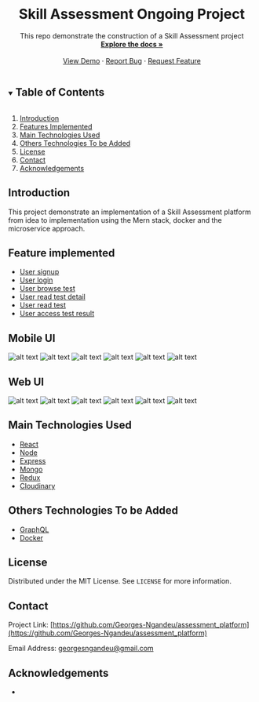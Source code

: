 <!-- PROJECT LOGO -->
<br />
<p align="center">
  <h1 align="center">Skill Assessment Ongoing Project </h1>

  <p align="center">
    This repo demonstrate the  construction of a Skill Assessment project
    <br />
    <a href="https://github.com/Georges-Ngandeu/assessment_platform"><strong>Explore the docs »</strong></a>
    <br />
    <br />
    <a href="https://www.skillassess.biitlab.org/">View Demo</a>
    ·
    <a href="#">Report Bug</a>
    ·
    <a href="#">Request Feature</a>
  </p>
</p>

<!-- TABLE OF CONTENTS -->
<details open="open">
  <summary><h2 style="display: inline-block">Table of Contents</h2></summary>
  <ol>
    <li><a href="#introduction">Introduction</a></li>
    <li><a href="#features">Features Implemented</a></li>
    <li><a href="#technologies">Main Technologies Used</a></li>
    <li><a href="#others-technologies">Others Technologies To be Added</a></li>
    <li><a href="#license">License</a></li>
    <li><a href="#contact">Contact</a></li>
    <li><a href="#acknowledgements">Acknowledgements</a></li>
  </ol>
</details>

<!-- GETTING STARTED -->
## Introduction [](#introduction)
This project demonstrate an implementation of a  Skill Assessment platform from idea to implementation using the Mern stack, docker and the microservice approach.  

## Feature implemented [](#features)
<ul>
    <li><a href="#">User signup</a></li>
    <li><a href="#">User login</a></li>
    <li><a href="#">User browse test</a></li>
    <li><a href="#">User read test detail</a></li>
    <li><a href="#">User read test</a></li>
    <li><a href="#">User access test result</a></li>
  </ul>

## Mobile UI [](#UIMockup)
![alt text](/assets/v3/Mobile/BrowseTest.png)
![alt text](/assets/v2/Mobile/LoginForm.png)
![alt text](/assets/v2/Mobile/TestResult.png)
![alt text](/assets/v3/Mobile/TestDetail.png)
![alt text](/assets/v2/Mobile/SignupForm.png)
![alt text](/assets/v2/Mobile/TakeTest.png)

## Web UI [](#UIMockup)
![alt text](/assets/v3/Web/BrowseTest.png)
![alt text](/assets/v2/Web/LoginForm.png)
![alt text](/assets/v2/Web/TestResult.png)
![alt text](/assets/v3/Web/TestDetail.png)
![alt text](/assets/v2/Web/SignupForm.png)
![alt text](/assets/v2/Web/TakeTest.png)

## Main Technologies Used [](#technologies)
<ul>
    <li><a href="#">React</a></li>
    <li><a href="#">Node</a></li>
    <li><a href="#">Express</a></li>
    <li><a href="#">Mongo</a></li>
    <li><a href="#">Redux</a></li>
    <li><a href="#">Cloudinary</a></li>
</ul>

## Others Technologies To be Added [](#others-technologies)
<ul>
    <li><a href="#">GraphQL</a></li>
    <li><a href="#">Docker</a></li>
</ul>
   
## License [](#license)
Distributed under the MIT License. See `LICENSE` for more information.

## Contact [](#contact)
Project Link: [https://github.com/Georges-Ngandeu/assessment_platform](https://github.com/Georges-Ngandeu/assessment_platform)

Email Address: [georgesngandeu@gmail.com](georgesngandeu@gmail.com)

## Acknowledgements [](#acknowledgements)
* []()

